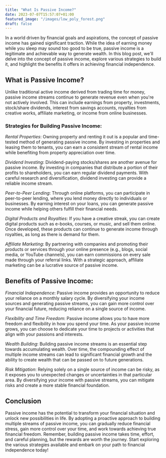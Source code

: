 ```yaml
---
title: "What Is Passive Income?"
date: 2023-07-07T15:57:07+01:00
featured_image: "/images/low_poly_forest.png"
draft: false
---
```


In a world driven by financial goals and aspirations, the concept of passive income has gained significant traction. While the idea of earning money while you sleep may sound too good to be true, passive income is a legitimate and achievable way to generate wealth. In this blog post, we'll delve into the concept of passive income, explore various strategies to build it, and highlight the benefits it offers in achieving financial independence.

## What is Passive Income?

Unlike traditional active income derived from trading time for money, passive income streams continue to generate revenue even when you're not actively involved. This can include earnings from property, investments, stock/share dividends, interest from savings accounts, royalties from creative works, affiliate marketing, or income from online businesses.

### Strategies for Building Passive Income:

_Rental Properties_: Owning property and renting it out is a popular and time-tested method of generating passive income. By investing in properties and leasing them to tenants, you can earn a consistent stream of rental income while benefiting from property appreciation over time.

_Dividend Investing_: Dividend-paying stocks/shares are another avenue for passive income. By investing in companies that distribute a portion of their profits to shareholders, you can earn regular dividend payments. With careful research and diversification, dividend investing can provide a reliable income stream.

_Peer-to-Peer Lending_: Through online platforms, you can participate in peer-to-peer lending, where you lend money directly to individuals or businesses. By earning interest on your loans, you can generate passive income while helping others fulfill their financial needs.

_Digital Products and Royalties_: If you have a creative streak, you can create digital products such as e-books, courses, or music, and sell them online. Once developed, these products can continue to generate income through royalties, as long as there is demand for them.

_Affiliate Marketing_: By partnering with companies and promoting their products or services through your online presence (e.g., blogs, social media, or YouTube channels), you can earn commissions on every sale made through your referral links. With a strategic approach, affiliate marketing can be a lucrative source of passive income.

## Benefits of Passive Income:

_Financial Independence_: Passive income provides an opportunity to reduce your reliance on a monthly salary cycle. By diversifying your income sources and generating passive streams, you can gain more control over your financial future, reducing reliance on a single source of income.

_Flexibility and Time Freedom_: Passive income allows you to have more freedom and flexibility in how you spend your time. As your passive income grows, you can choose to dedicate your time to projects or activities that align with your passions and interests.

_Wealth Building_: Building passive income streams is an essential step towards accumulating wealth. Over time, the compounding effect of multiple income streams can lead to significant financial growth and the ability to create wealth that can be passed on to future generations.

_Risk Mitigation_: Relying solely on a single source of income can be risky, as it exposes you to unexpected changes or uncertainties in that particular area. By diversifying your income with passive streams, you can mitigate risks and create a more stable financial foundation.

## Conclusion

Passive income has the potential to transform your financial situation and unlock new possibilities in life. By adopting a proactive approach to building multiple streams of passive income, you can gradually reduce financial stress, gain more control over your time, and work towards achieving true financial freedom. Remember, building passive income takes time, effort, and careful planning, but the rewards are worth the journey. Start exploring the various strategies available and embark on your path to financial independence today!
